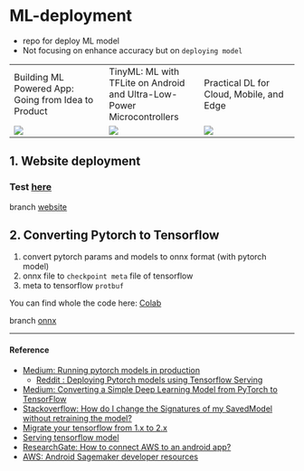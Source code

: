 # ML-deployment

- repo for deploy ML model
- Not focusing on enhance accuracy but on `deploying model` 


<table>
  <tr>
    <td style="width:33%;">Building ML Powered App: Going from Idea to Product</td>
     <td style="width:33%;">TinyML: ML with TFLite on Android and Ultra-Low-Power Microcontrollers</td>
     <td style="width:33%;">Practical DL for Cloud, Mobile, and Edge</td>
  </tr>
  <tr>
    <td style="width:33%;"><img src="https://github.com/SpellOnYou/SpellOnYou.github.io/blob/master/assets/images/ml-app.jpg" ></td>
    <td style="width:33%;"><img src="https://github.com/SpellOnYou/SpellOnYou.github.io/blob/master/assets/images/tinyml.jpg" ></td>
    <td style="width:33%;"><img src="https://github.com/SpellOnYou/SpellOnYou.github.io/blob/master/assets/images/cloudmobile.jpg"></td>
  </tr>
 </table>


## 1. Website deployment

### Test [here](https://my-city-classifier.onrender.com/)

branch [website](https://github.com/SpellOnYou/deploy_ML_model/tree/website/)

## 2. Converting Pytorch to Tensorflow 

1. convert pytorch params and models to onnx format (with pytorch model)
2. onnx file to `checkpoint meta` file of tensorflow
3. meta to tensorflow `protbuf`

You can find whole the code here: [Colab](https://colab.research.google.com/drive/1SxlrvdVj8ozRo27dnwfAju83q5qlwZZg)

branch [onnx](https://github.com/SpellOnYou/ML-toy-project/tree/onnx/)

---

#### Reference

- [Medium: Running pytorch models in production](https://medium.com/styria-data-science-tech-blog/running-pytorch-models-in-production-fa09bebca622)
	- [Reddit : Deploying Pytorch models using Tensorflow Serving
](https://www.reddit.com/r/MachineLearning/comments/al0v4r/p_deploying_pytorch_models_using_tensorflow)
- [Medium: Converting a Simple Deep Learning Model from PyTorch to TensorFlow](https://towardsdatascience.com/converting-a-simple-deep-learning-model-from-pytorch-to-tensorflow-b6b353351f5d)
- [Stackoverflow: How do I change the Signatures of my SavedModel without retraining the model?](https://stackoverflow.com/questions/42801551/how-do-i-change-the-signatures-of-my-savedmodel-without-retraining-the-model)
- [Migrate your tensorflow from 1.x to 2.x](https://www.tensorflow.org/guide/migrate)
- [Serving tensorflow model](https://www.tensorflow.org/tfx/serving/serving_basic)
- [ResearchGate: How to connect AWS to an android app?](https://www.researchgate.net/post/How_to_connect_AWS_to_an_android_app)
- [AWS: Android Sagemaker developer resources](https://aws.amazon.com/sagemaker/developer-resources/)
